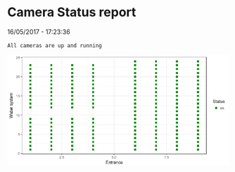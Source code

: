 Camera Status report
================
16/05/2017 - 17:23:36

    All cameras are up and running

![](camreport_files/figure-markdown_github/unnamed-chunk-2-1.png)
